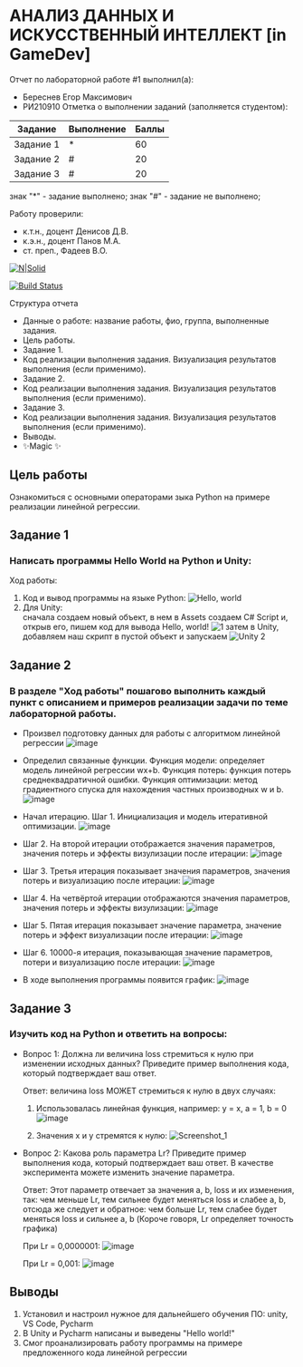 # АНАЛИЗ ДАННЫХ И ИСКУССТВЕННЫЙ ИНТЕЛЛЕКТ [in GameDev]
Отчет по лабораторной работе #1 выполнил(а):
- Береснев Егор Максимович
- РИ210910
Отметка о выполнении заданий (заполняется студентом):

| Задание | Выполнение | Баллы |
| ------ | ------ | ------ |
| Задание 1 | * | 60 |
| Задание 2 | # | 20 |
| Задание 3 | # | 20 |

знак "*" - задание выполнено; знак "#" - задание не выполнено;

Работу проверили:
- к.т.н., доцент Денисов Д.В.
- к.э.н., доцент Панов М.А.
- ст. преп., Фадеев В.О.

[![N|Solid](https://cldup.com/dTxpPi9lDf.thumb.png)](https://nodesource.com/products/nsolid)

[![Build Status](https://travis-ci.org/joemccann/dillinger.svg?branch=master)](https://travis-ci.org/joemccann/dillinger)

Структура отчета

- Данные о работе: название работы, фио, группа, выполненные задания.
- Цель работы.
- Задание 1.
- Код реализации выполнения задания. Визуализация результатов выполнения (если применимо).
- Задание 2.
- Код реализации выполнения задания. Визуализация результатов выполнения (если применимо).
- Задание 3.
- Код реализации выполнения задания. Визуализация результатов выполнения (если применимо).
- Выводы.
- ✨Magic ✨

## Цель работы
Ознакомиться с основными операторами зыка Python на примере реализации линейной регрессии.

## Задание 1
### Написать программы Hello World на Python и Unity:
Ход работы:
1) Код и вывод программы на языке Python:
![Hello, world](https://user-images.githubusercontent.com/113898917/191014932-474e8c5d-24e3-4828-a898-684c7d4da499.png)
2) Для Unity:  
      сначала создаем новый объект, в нем в Assets создаем C# Script и, открыв его, пишем код для вывода Hello, world!
![1](https://user-images.githubusercontent.com/113898917/191026982-810ce39b-d4f0-407e-96d0-31c9c4b71fd6.png)
      затем в Unity, добавляем наш скрипт в пустой объект и запускаем
![Unity 2](https://user-images.githubusercontent.com/113898917/191026989-50ae3a3c-2a19-48cd-a856-fd43d50f105f.png)


## Задание 2
### В разделе "Ход работы" пошагово выполнить каждый пункт с описанием и примеров реализации задачи по теме лабораторной работы.
- Произвел подготовку данных для работы с алгоритмом линейной регрессии
![image](https://user-images.githubusercontent.com/113898917/192098163-453fc43c-ea8e-44df-9c07-747142dd7134.png)

- Определил связанные функции. Функция модели: определяет модель линейной регрессии wx+b. Функция потерь: функция потерь среднеквадратичной ошибки. Функция оптимизации: метод градиентного спуска для нахождения частных производных w и b.
![image](https://user-images.githubusercontent.com/113898917/192098707-014e7ed4-9f05-4e8c-bd07-25e133123a87.png)

- Начал итерацию. Шаг 1. Инициализация и модель итеративной оптимизации.
![image](https://user-images.githubusercontent.com/113898917/192098926-31e0f4e5-c0ce-43b7-9801-3f7702c4302f.png)

- Шаг 2. На второй итерации отображается значения параметров, значения потерь и эффекты визулизации после итерации:
![image](https://user-images.githubusercontent.com/113898917/192099014-29fe0944-5259-4c11-b03d-b1a9863ffd2b.png)

- Шаг 3. Третья итерация показывает значения параметров, значения потерь и визуализацию после итерации:
![image](https://user-images.githubusercontent.com/113898917/192099072-fe013bf9-8859-4e6e-a5a0-6e65388b02e6.png)

- Шаг 4. На четвёртой итерации отображаются значения параметров, значения потерь и эффекты визулизации:
![image](https://user-images.githubusercontent.com/113898917/192099123-7182ba5a-dd8c-4c85-b42a-e7842f32e3f6.png)

- Шаг 5. Пятая итерация показывает значение параметра, значение потерь и эффект визуализации после итерации:
![image](https://user-images.githubusercontent.com/113898917/192099132-436bfc1d-6cf0-41b4-8bab-41920348afb8.png)

- Шаг 6. 10000-я итерация, показывающая значение параметров, потери и визуализацию после итерации:
![image](https://user-images.githubusercontent.com/113898917/192099146-1bc35228-8648-432e-ae0c-aa69f19ac676.png)

- В ходе выполнения программы появится график:
![image](https://user-images.githubusercontent.com/113898917/192099932-4abd5aef-130d-4f0f-b1da-7c8e50e748a5.png)


## Задание 3
### Изучить код на Python и ответить на вопросы:
   
   
  - Вопрос 1: Должна ли величина loss стремиться к нулю при изменении исходных данных? Приведите пример выполнения кода, который подтверждает ваш ответ.
    
    Ответ: величина loss МОЖЕТ стремиться к нулю в двух случаях:
    
    1. Использовалась линейная функция, например: y = x, a = 1, b = 0
    ![image](https://user-images.githubusercontent.com/113898917/192100217-e0a10901-91c1-48ba-91fa-d3233c72b057.png)
    
    2. Значения x и y стремятся к нулю:
    ![Screenshot_1](https://user-images.githubusercontent.com/113898917/192100473-8d1115b6-0194-4643-bfb8-1c51811db34a.png)
  - Вопрос 2: Какова роль параметра Lr? Приведите пример выполнения кода, который подтверждает ваш ответ. В качестве эксперимента можете изменить значение параметра.
    
    Ответ: Этот параметр отвечает за значения a, b, loss и их изменения, так: чем меньше Lr, тем сильнее будет меняться loss и слабее a, b, отсюда же следует и обратное: чем больше Lr, тем слабее будет меняться loss и сильнее a, b (Короче говоря, Lr определяет точность графика)
    
    При Lr = 0,0000001:
    ![image](https://user-images.githubusercontent.com/113898917/192100719-05da1684-1f05-4054-a9c8-67637b0e1e4b.png)
    
    При Lr = 0,001:
    ![image](https://user-images.githubusercontent.com/113898917/192100735-19d6a8aa-92f9-495b-a957-b02acfaad4c2.png)

## Выводы
   1. Установил и настроил нужное для дальнейшего обучения ПО: unity, VS Code, Pycharm
   2. В Unity и Pycharm написаны и выведены "Hello world!"
   3. Смог проанализировать работу программы на примере предложенного кода линейной регрессии
